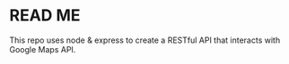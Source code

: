 READ ME
==========
This repo uses node & express to create a RESTful API that interacts with Google Maps API.